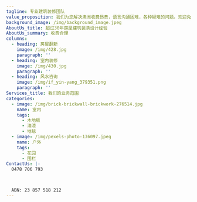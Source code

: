 ```yaml
---
tagline: 专业建筑装修团队
value_proposition: 我们为您解决澳洲收费昂贵，语言沟通困难，各种疑难的问题。欢迎免费咨询
background_image: /img/background_image.jpeg
AboutUs_title: 超过30年房屋建筑装潢设计经验
AboutUs_summary: 收费合理
columns:
  - heading: 房屋翻新
    image: /img/428.jpg
    paragraph: ''
  - heading: 室内装修
    image: /img/430.jpg
    paragraph: ''
  - heading: 风水咨询
    image: /img/if_yin-yang_379351.png
    paragraph: ''
Services_title: 我们的业务范围
categories:
  - image: /img/brick-brickwall-brickwork-276514.jpg
    name: 室内
    tags:
      - 木地板
      - 油漆
      - 地毯
  - image: /img/pexels-photo-136097.jpeg
    name: 户外
    tags:
      - 花园
      - 围栏
ContactUs: |-
  0478 706 793



  ABN: 23 857 518 212
---
```


